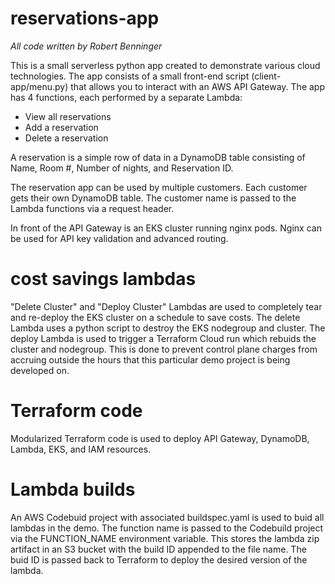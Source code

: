 # reservations-app

_All code written by Robert Benninger_

This is a small serverless python app created to demonstrate various cloud technologies. The app consists of a small front-end script (client-app/menu.py) that allows you to interact with an AWS API Gateway. The app has 4 functions, each performed by a separate Lambda:

* View all reservations
* Add a reservation
* Delete a reservation

A reservation is a simple row of data in a DynamoDB table consisting of Name, Room #, Number of nights, and Reservation ID.

The reservation app can be used by multiple customers. Each customer gets their own DynamoDB table. The customer name is passed to the Lambda functions via a request header. 

In front of the API Gateway is an EKS cluster running nginx pods. Nginx can be used for API key validation and advanced routing.

# cost savings lambdas

"Delete Cluster" and "Deploy Cluster" Lambdas are used to completely tear and re-deploy the EKS cluster on a schedule to save costs. The delete Lambda uses a python script to destroy the EKS nodegroup and cluster. The deploy Lambda is used to trigger a Terraform Cloud run which rebuids the cluster and nodegroup. This is done to prevent control plane charges from accruing outside the hours that this particular demo project is being developed on. 

# Terraform code

Modularized Terraform code is used to deploy API Gateway, DynamoDB, Lambda, EKS, and IAM resources.

# Lambda builds

An AWS Codebuid project with associated buildspec.yaml is used to buid all lambdas in the demo. The function name is passed to the Codebuild project via the FUNCTION_NAME environment variable. This stores the lambda zip artifact in an S3 bucket with the build ID appended to the file name. The buid ID is passed back to Terraform to deploy the desired version of the lambda.

